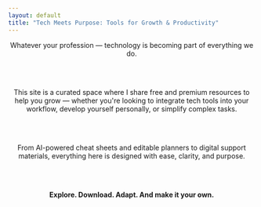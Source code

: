```yaml
---
layout: default
title: "Tech Meets Purpose: Tools for Growth & Productivity"
---
```

<div style="text-align: center;">

Whatever your profession — technology is becoming part of everything we do.

<br><br>

This site is a curated space where I share free and premium resources to help you grow — whether you're looking to integrate tech tools into your workflow, develop yourself personally, or simplify complex tasks.

<br><br>

From AI-powered cheat sheets and editable planners to digital support materials, everything here is designed with ease, clarity, and purpose.

<br><br>

**Explore. Download. Adapt. And make it your own.**

</div>
